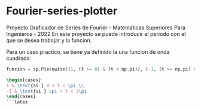 # Fourier-series-plotter

Proyecto Graficador de Series de Fourier - Matemáticas Superiores Para Ingenieros - 2022
En este proyecto se puede introducir el periodo con el que se desea trabajar y la funcion.

Para un caso practico, se tiene ya definido la una funcion de onda cuadrada.

```python
funcion = sp.Piecewise((1, (t >= 0) & (t < np.pi)), (-1, (t >= np.pi) & (t < 2 * np.pi)))
```
```latex
\begin{cases}
1 & \text{si } 0 < t < \pi \\
-1 & \text{si } \pi < t < 2\pi
\end{cases}
```latex
